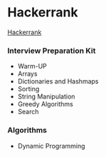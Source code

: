# Hackerrank
[Hackerrank](https://www.hackerrank.com/)   

### Interview Preparation Kit
- Warm-UP
- Arrays
- Dictionaries and Hashmaps
- Sorting
- String Manipulation
- Greedy Algorithms
- Search

### Algorithms
- Dynamic Programming

